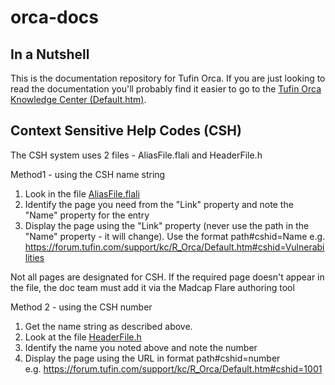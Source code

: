 # orca-docs

## In a Nutshell 

This is the documentation repository for Tufin Orca. If you are just looking to read the documentation you'll probably find it easier to go to the  [Tufin Orca Knowledge Center (Default.htm)](https://forum.tufin.com/support/kc/R_Orca/Default.htm). 

## Context Sensitive Help Codes (CSH)
The CSH system uses 2 files - AliasFile.flali and HeaderFile.h

Method1 - using the CSH name string
1. Look in the file [AliasFile.flali](Project/Advanced/AliasFile.flali)
2. Identify the page you need from the "Link" property and note the "Name" property for the entry
3. Display the page using the "Link" property (never use the path in the "Name" property - it will change). Use the format path#cshid=Name 
e.g. https://forum.tufin.com/support/kc/R_Orca/Default.htm#cshid=Vulnerabilities

Not all pages are designated for CSH. If the required page doesn't appear in the file, the doc team must add it via the Madcap Flare authoring tool

Method 2 - using the CSH number 
1. Get the name string as described above.
2. Look at the file [HeaderFile.h](Project/Advanced/HeaderFile.h)
3. Identify the name you noted above and note the number 
4. Display the page using the URL in format path#cshid=number    
e.g. https://forum.tufin.com/support/kc/R_Orca/Default.htm#cshid=1001 
